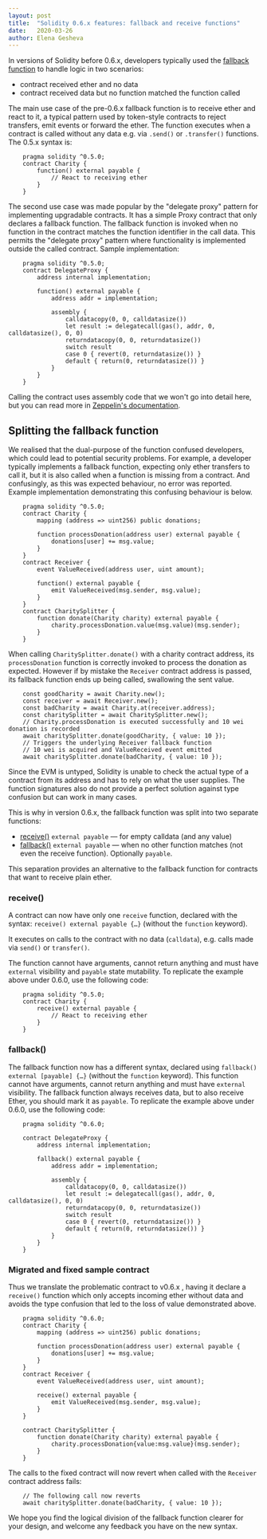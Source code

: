 ```yaml
---
layout: post
title:  "Solidity 0.6.x features: fallback and receive functions"
date:   2020-03-26
author: Elena Gesheva
---
```


In versions of Solidity before 0.6.x, developers typically used the [fallback function](https://solidity.readthedocs.io/en/v0.5.15/contracts.html#fallback-function) to handle logic in two scenarios:

 - contract received ether and no data
 - contract received data but no function matched the function called

The main use case of the pre-0.6.x fallback function is to receive ether and react
to it, a typical pattern used by token-style contracts to reject transfers, emit
events or forward the ether. The function executes when a contract is called
without any data e.g. via `.send()` or `.transfer()` functions. The 0.5.x
syntax is:

```solidity
    pragma solidity ^0.5.0;
    contract Charity {
        function() external payable {
            // React to receiving ether
        }
    }
```

The second use case was made popular by the "delegate proxy" pattern
for implementing upgradable contracts. It has a simple Proxy contract that
only declares a fallback function. The fallback function is invoked when no
function in the contract matches the function identifier in the call data.
This permits the "delegate proxy" pattern where functionality is implemented
outside the called contract. Sample implementation:

```solidity
    pragma solidity ^0.5.0;
    contract DelegateProxy {
        address internal implementation;

        function() external payable {
            address addr = implementation;

            assembly {
                calldatacopy(0, 0, calldatasize())
                let result := delegatecall(gas(), addr, 0, calldatasize(), 0, 0)
                returndatacopy(0, 0, returndatasize())
                switch result
                case 0 { revert(0, returndatasize()) }
                default { return(0, returndatasize()) }
            }
        }
    }
```

Calling the contract uses assembly code that we won't go into detail here,
but you can read more in [Zeppelin's documentation](https://docs.openzeppelin.com/upgrades/2.6/proxies).

## Splitting the fallback function

We realised that the dual-purpose of the function confused developers, which
could lead to potential security problems. For example, a developer typically implements a fallback function, expecting only ether transfers to call it, but
it is also called when a function is missing from a contract. And confusingly,
as this was expected behaviour, no error was reported. Example implementation
demonstrating this confusing behaviour is below.

```solidity
    pragma solidity ^0.5.0;
    contract Charity {
        mapping (address => uint256) public donations;
    
        function processDonation(address user) external payable {
            donations[user] += msg.value;
        }
    }
    contract Receiver {
        event ValueReceived(address user, uint amount);
    
        function() external payable {
            emit ValueReceived(msg.sender, msg.value);
        }
    }
    contract CharitySplitter {
        function donate(Charity charity) external payable {
            charity.processDonation.value(msg.value)(msg.sender);
        }
    }
```

When calling `CharitySplitter.donate()` with a charity contract address,
its `processDonation` function is correctly invoked to process the donation
as expected. However if by mistake the `Receiver` contract address is passed,
its fallback function ends up being called, swallowing the sent value.

```solidity
    const goodCharity = await Charity.new();
    const receiver = await Receiver.new();
    const badCharity = await Charity.at(receiver.address);
    const charitySplitter = await CharitySplitter.new();
    // Charity.processDonation is executed successfully and 10 wei donation is recorded
    await charitySplitter.donate(goodCharity, { value: 10 });
    // Triggers the underlying Receiver fallback function
    // 10 wei is acquired and ValueReceived event emitted 
    await charitySplitter.donate(badCharity, { value: 10 });
```

Since the EVM is untyped, Solidity is unable to check the actual type of a
contract from its address and has to rely on what the user supplies. The
function signatures also do not provide a perfect solution against type
confusion but can work in many cases.

This is why in version 0.6.x, the fallback function was split into two
separate functions:

 - [receive()](https://solidity.readthedocs.io/en/latest/contracts.html#receive-ether-function) `external payable` — for empty calldata (and any value)
 - [fallback()](https://solidity.readthedocs.io/en/latest/contracts.html#fallback-function) `external payable` — when no other function matches (not even the receive function). Optionally `payable`.

This separation provides an alternative to the fallback function for
contracts that want to receive plain ether.

### receive()

A contract can now have only one `receive` function, declared with the syntax:
`receive() external payable {…}` (without the `function` keyword).

It executes on calls to the contract with no data (`calldata`), e.g. calls made
via `send()` or `transfer()`.

The function cannot have arguments, cannot return anything and must have
`external` visibility and `payable` state mutability. To replicate the example
above under 0.6.0, use the following code:

```solidity
    pragma solidity ^0.5.0;
    contract Charity {
        receive() external payable {
            // React to receiving ether
        }
    }
```

### fallback()

The fallback function now has a different syntax, declared using
`fallback() external [payable] {…}` (without the `function` keyword). This
function cannot have arguments, cannot return anything and must have
`external` visibility. The fallback function always receives data, but to
also receive Ether, you should mark it as `payable`. To replicate the example
above under 0.6.0, use the following code:

```solidity
    pragma solidity ^0.6.0;

    contract DelegateProxy {
        address internal implementation;
        
        fallback() external payable {
            address addr = implementation;
        
            assembly {
                calldatacopy(0, 0, calldatasize())
                let result := delegatecall(gas(), addr, 0, calldatasize(), 0, 0)
                returndatacopy(0, 0, returndatasize())
                switch result
                case 0 { revert(0, returndatasize()) }
                default { return(0, returndatasize()) }
            }
        }
    }
```

### Migrated and fixed sample contract

Thus we translate the problematic contract to v0.6.x , having it declare a
`receive()` function which only accepts incoming ether without data and
avoids the type confusion that led to the loss of value demonstrated above.

```solidity
    pragma solidity ^0.6.0;
    contract Charity {
        mapping (address => uint256) public donations;
        
        function processDonation(address user) external payable {
            donations[user] += msg.value;
        }
    }
    contract Receiver {
        event ValueReceived(address user, uint amount);
        
        receive() external payable {
            emit ValueReceived(msg.sender, msg.value);
        }
    }

    contract CharitySplitter {
        function donate(Charity charity) external payable {
            charity.processDonation{value:msg.value}(msg.sender);
        }
    }
```

The calls to the fixed contract will now revert when called with the `Receiver` contract address fails:

```solidity
    // The following call now reverts
    await charitySplitter.donate(badCharity, { value: 10 });
```

We hope you find the logical division of the fallback function clearer for your design, and welcome any feedback you have on the new syntax.
